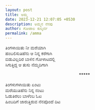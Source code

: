 ```yaml
---
layout: post
title: ಅಮ್ಮ
date: 2023-12-21 12:07:05 +0530
description: ಅಮ್ಮನ ನೆನಪು
author: ಗೋಪಾಲ ಕುಲ್ಕರ್ಣಿ
permalink: /amma
---
```


ತಿಂಗಳಾಯಿತು ನೀ ಮರೆಯಾಗಿ<br>
ಹಂಬಲಿಸುತಿಹೆನು ಆ ನಿನ್ನ ಕರೆಗಾಗಿ<br>
ಬಿಡುವಿಲ್ಲದಿರ ಬಾಳಿನ ಗೋಳಾಟದಲ್ಲಿ<br>
ಸಿಗುತ್ತಿದ್ದ ಆ ತುಸು ನೆಮ್ಮದಿಗಾಗಿ<br>

<p style="text-align: center;">*****</p>

ತಿಂಗಳುಗಳಾಯಿತು ಏಂಟು<br>
ಮರೆಯುತಿಹೆನು ನಿನ್ನ ನಂಟು<br>
ಓಡುತಿರಲು ಬಾಳೆಂಬ ಓಟ<br>
ಹಿಂಬದಿಗೆ ಜಾರುತ್ತಿರುವ ನೆನಪೊಂದೆ ದಿಟ<br>
